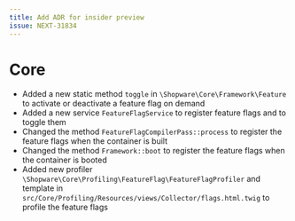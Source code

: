 ```yaml
---
title: Add ADR for insider preview
issue: NEXT-31834
---
```

# Core
* Added a new static method `toggle` in `\Shopware\Core\Framework\Feature` to activate or deactivate a feature flag on demand
* Added a new service `FeatureFlagService` to register feature flags and to toggle them
* Changed the method `FeatureFlagCompilerPass::process` to register the feature flags when the container is built
* Changed the method `Framework::boot` to register the feature flags when the container is booted
* Added new profiler `\Shopware\Core\Profiling\FeatureFlag\FeatureFlagProfiler` and template in `src/Core/Profiling/Resources/views/Collector/flags.html.twig` to profile the feature flags